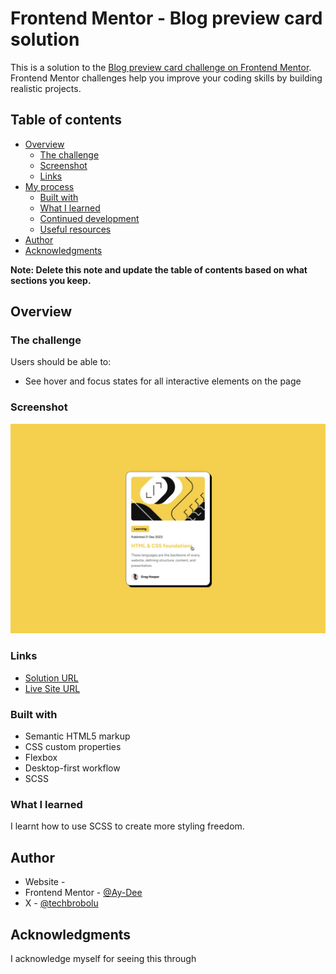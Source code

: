 # Frontend Mentor - Blog preview card solution

This is a solution to the [Blog preview card challenge on Frontend Mentor](https://www.frontendmentor.io/challenges/blog-preview-card-ckPaj01IcS). Frontend Mentor challenges help you improve your coding skills by building realistic projects. 

## Table of contents

- [Overview](#overview)
  - [The challenge](#the-challenge)
  - [Screenshot](#screenshot)
  - [Links](#links)
- [My process](#my-process)
  - [Built with](#built-with)
  - [What I learned](#what-i-learned)
  - [Continued development](#continued-development)
  - [Useful resources](#useful-resources)
- [Author](#author)
- [Acknowledgments](#acknowledgments)

**Note: Delete this note and update the table of contents based on what sections you keep.**

## Overview

### The challenge

Users should be able to:

- See hover and focus states for all interactive elements on the page

### Screenshot

![](design/active-states.jpg)

### Links

- [Solution URL](https://your-solution-url.com)
- [Live Site URL](https://aydee-blogpreviewcard.vercel.app)

### Built with

- Semantic HTML5 markup
- CSS custom properties
- Flexbox
- Desktop-first workflow
- SCSS

### What I learned

I learnt how to use SCSS to create more styling freedom.

## Author

- Website - [](https://www.your-site.com)
- Frontend Mentor - [@Ay-Dee](https://www.frontendmentor.io/profile/Ay-Dee)
- X - [@techbrobolu](https://www.x.com/techbrobolu)

## Acknowledgments

I acknowledge myself for seeing this through

